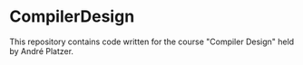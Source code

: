 # CompilerDesign
This repository contains code written for the course "Compiler Design" held by André Platzer.
